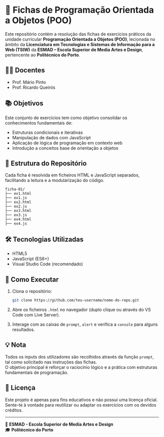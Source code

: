 # 🧠 Fichas de Programação Orientada a Objetos (POO)

Este repositório contém a resolução das fichas de exercícios práticos da unidade curricular **Programação Orientada a Objetos (POO)**, lecionada no âmbito da **Licenciatura em Tecnologias e Sistemas de Informação para a Web (TSIW)** da **ESMAD – Escola Superior de Media Artes e Design**, pertencente ao **Politécnico do Porto**.

## 👨‍🏫 Docentes

- Prof. Mário Pinto  
- Prof. Ricardo Queirós

## 📚 Objetivos

Este conjunto de exercícios tem como objetivo consolidar os conhecimentos fundamentais de:

- Estruturas condicionais e iterativas
- Manipulação de dados com JavaScript
- Aplicação de lógica de programação em contexto web
- Introdução a conceitos base de orientação a objetos

## 📁 Estrutura do Repositório

Cada ficha é resolvida em ficheiros HTML e JavaScript separados, facilitando a leitura e a modularização do código.

```
ficha-01/
├── ex1.html
├── ex1.js
├── ex2.html
├── ex2.js
├── ex3.html
├── ex3.js
├── ex4.html
├── ex4.js
```

## 🛠️ Tecnologias Utilizadas

- HTML5
- JavaScript (ES6+)
- Visual Studio Code (recomendado)

## 🚀 Como Executar

1. Clona o repositório:
   ```bash
   git clone https://github.com/teu-username/nome-do-repo.git
   ```

2. Abre os ficheiros `.html` no navegador (duplo clique ou através do VS Code com Live Server).

3. Interage com as caixas de `prompt`, `alert` e verifica a `console` para alguns resultados.

## 💡 Nota

Todos os inputs dos utilizadores são recolhidos através da função `prompt`, tal como solicitado nas instruções das fichas.  
O objetivo principal é reforçar o raciocínio lógico e a prática com estruturas fundamentais de programação.

## 📜 Licença

Este projeto é apenas para fins educativos e não possui uma licença oficial.  
Sente-te à vontade para reutilizar ou adaptar os exercícios com os devidos créditos.

---

📘 **ESMAD - Escola Superior de Media Artes e Design**  
🎓 **Politécnico do Porto**
